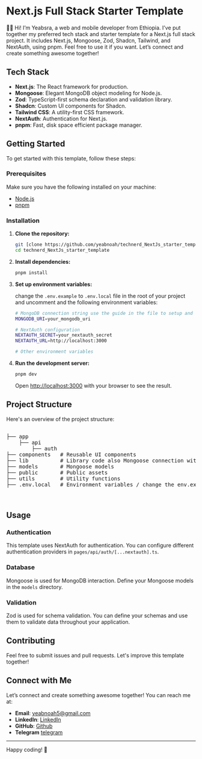 # Next.js Full Stack Starter Template

👋🏿 Hi! I’m Yeabsra, a web and mobile developer from Ethiopia. I’ve put together my preferred tech stack and starter template for a Next.js full stack project. It includes Next.js, Mongoose, Zod, Shadcn, Tailwind, and NextAuth, using pnpm. Feel free to use it if you want. Let’s connect and create something awesome together!

## Tech Stack

- **Next.js**: The React framework for production.
- **Mongoose**: Elegant MongoDB object modeling for Node.js.
- **Zod**: TypeScript-first schema declaration and validation library.
- **Shadcn**: Custom UI components for Shadcn.
- **Tailwind CSS**: A utility-first CSS framework.
- **NextAuth**: Authentication for Next.js.
- **pnpm**: Fast, disk space efficient package manager.

## Getting Started

To get started with this template, follow these steps:

### Prerequisites

Make sure you have the following installed on your machine:

- [Node.js](https://nodejs.org/)
- [pnpm](https://pnpm.io/)

### Installation

1. **Clone the repository:**

    ```bash
    git [clone https://github.com/yeabnoah/technerd_NextJs_starter_template](https://github.com/yeabnoah/technerd_NextJs_starter_template.git)
    cd technerd_NextJs_starter_template
    ```

2. **Install dependencies:**

    ```bash
    pnpm install
    ```

3. **Set up environment variables:**

    change the `.env.example` to `.env.local` file in the root of your project and uncomment and the following environment variables:

    ```bash
    # MongoDB connection string use the guide in the file to setup and link to your database either local or Atlas project
    MONGODB_URI=your_mongodb_uri

    # NextAuth configuration
    NEXTAUTH_SECRET=your_nextauth_secret
    NEXTAUTH_URL=http://localhost:3000

    # Other environment variables
    ```

4. **Run the development server:**

    ```bash
    pnpm dev
    ```

    Open [http://localhost:3000](http://localhost:3000) with your browser to see the result.

## Project Structure

Here's an overview of the project structure:
<pre>

├── app
    ├── api
        ├── auth
├── components   # Reusable UI components
├── lib          # Library code also Mongoose connection with NextJS
├── models       # Mongoose models
├── public       # Public assets
├── utils        # Utility functions
├── .env.local   # Environment variables / change the env.example to env.local
        
      </pre>

## Usage

### Authentication

This template uses NextAuth for authentication. You can configure different authentication providers in `pages/api/auth/[...nextauth].ts`.

### Database

Mongoose is used for MongoDB interaction. Define your Mongoose models in the `models` directory.

### Validation

Zod is used for schema validation. You can define your schemas and use them to validate data throughout your application.

## Contributing

Feel free to submit issues and pull requests. Let's improve this template together!

## Connect with Me

Let’s connect and create something awesome together! You can reach me at:

- **Email**: [yeabnoah5@gmail.com](mailto:yeabnoah5@gmail.com)
- **LinkedIn**: [LinkedIn](https://www.linkedin.com/in/yeabsra-ashebir-tech-nerd-8a3a80267/)
- **GitHub**: [Github](https://github.com/yeabnoah)
- **Telegram** [telegram](https://t.me/technerd345)

---

Happy coding! 🎉
